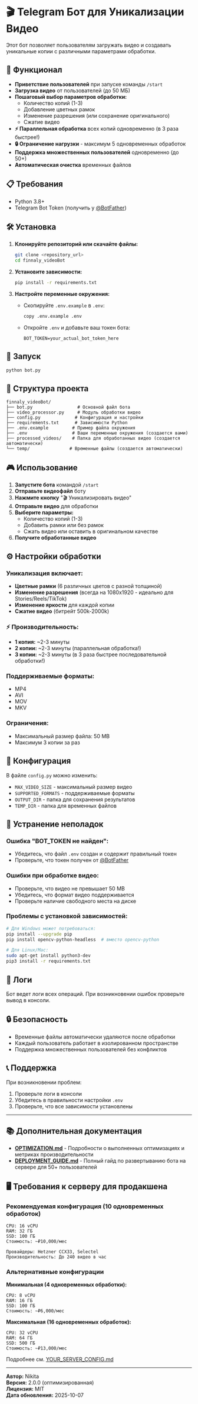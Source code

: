 # 🎬 Telegram Бот для Уникализации Видео

Этот бот позволяет пользователям загружать видео и создавать уникальные копии с различными параметрами обработки.

## 🚀 Функционал

- **Приветствие пользователей** при запуске команды `/start`
- **Загрузка видео** от пользователей (до 50 МБ)
- **Пошаговый выбор параметров обработки:**
  - Количество копий (1-3)
  - Добавление цветных рамок
  - Изменение разрешения (или сохранение оригинального)
  - Сжатие видео
- **⚡ Параллельная обработка** всех копий одновременно (в 3 раза быстрее!)
- **🔒 Ограничение нагрузки** - максимум 5 одновременных обработок
- **Поддержка множественных пользователей** одновременно (до 50+)
- **Автоматическая очистка** временных файлов

## 📋 Требования

- Python 3.8+
- Telegram Bot Token (получить у [@BotFather](https://t.me/botfather))

## 🛠 Установка

1. **Клонируйте репозиторий или скачайте файлы:**

   ```bash
   git clone <repository_url>
   cd finnaly_videoBot
   ```

2. **Установите зависимости:**

   ```bash
   pip install -r requirements.txt
   ```

3. **Настройте переменные окружения:**
   - Скопируйте `.env.example` в `.env`:
     ```bash
     copy .env.example .env
     ```
   - Откройте `.env` и добавьте ваш токен бота:
     ```
     BOT_TOKEN=your_actual_bot_token_here
     ```

## 🎯 Запуск

```bash
python bot.py
```

## 📁 Структура проекта

```
finnaly_videoBot/
├── bot.py                 # Основной файл бота
├── video_processor.py     # Модуль обработки видео
├── config.py             # Конфигурация и настройки
├── requirements.txt      # Зависимости Python
├── .env.example         # Пример файла окружения
├── .env                 # Ваши переменные окружения (создается вами)
├── processed_videos/    # Папка для обработанных видео (создается автоматически)
└── temp/               # Временные файлы (создается автоматически)
```

## 🎮 Использование

1. **Запустите бота** командой `/start`
2. **Отправьте видеофайл** боту
3. **Нажмите кнопку** "🎬 Уникализировать видео"
4. **Отправьте видео** для обработки
5. **Выберите параметры:**
   - Количество копий (1-3)
   - Добавить рамки или без рамок
   - Сжать видео или оставить в оригинальном качестве
6. **Получите обработанные видео**

## ⚙️ Настройки обработки

### Уникализация включает:

- **Цветные рамки** (6 различных цветов с разной толщиной)
- **Изменение разрешения** (всегда на 1080x1920 - идеально для Stories/Reels/TikTok)
- **Изменение яркости** для каждой копии
- **Сжатие видео** (битрейт 500k-2000k)

### ⚡ Производительность:

- **1 копия:** ~2-3 минуты
- **2 копии:** ~2-3 минуты (параллельная обработка!)
- **3 копии:** ~2-3 минуты (в 3 раза быстрее последовательной обработки!)

### Поддерживаемые форматы:

- MP4
- AVI
- MOV
- MKV

### Ограничения:

- Максимальный размер файла: 50 MB
- Максимум 3 копии за раз

## 🔧 Конфигурация

В файле `config.py` можно изменить:

- `MAX_VIDEO_SIZE` - максимальный размер видео
- `SUPPORTED_FORMATS` - поддерживаемые форматы
- `OUTPUT_DIR` - папка для сохранения результатов
- `TEMP_DIR` - папка для временных файлов

## 🐛 Устранение неполадок

### Ошибка "BOT_TOKEN не найден":

- Убедитесь, что файл `.env` создан и содержит правильный токен
- Проверьте, что токен получен от [@BotFather](https://t.me/botfather)

### Ошибки при обработке видео:

- Проверьте, что видео не превышает 50 MB
- Убедитесь, что формат видео поддерживается
- Проверьте наличие свободного места на диске

### Проблемы с установкой зависимостей:

```bash
# Для Windows может потребоваться:
pip install --upgrade pip
pip install opencv-python-headless  # вместо opencv-python

# Для Linux/Mac:
sudo apt-get install python3-dev
pip3 install -r requirements.txt
```

## 📝 Логи

Бот ведет логи всех операций. При возникновении ошибок проверьте вывод в консоли.

## 🔒 Безопасность

- Временные файлы автоматически удаляются после обработки
- Каждый пользователь работает в изолированном пространстве
- Поддержка множественных пользователей без конфликтов

## 📞 Поддержка

При возникновении проблем:

1. Проверьте логи в консоли
2. Убедитесь в правильности настройки `.env`
3. Проверьте, что все зависимости установлены

---

## 📚 Дополнительная документация

- **[OPTIMIZATION.md](OPTIMIZATION.md)** - Подробности о выполненных оптимизациях и метриках производительности
- **[DEPLOYMENT_GUIDE.md](DEPLOYMENT_GUIDE.md)** - Полный гайд по развертыванию бота на сервере для 50+ пользователей

## 🖥️ Требования к серверу для продакшена

### Рекомендуемая конфигурация (10 одновременных обработок)

```
CPU: 16 vCPU
RAM: 32 ГБ
SSD: 100 ГБ
Стоимость: ~₽10,000/мес

Провайдеры: Hetzner CCX33, Selectel
Производительность: До 240 видео в час
```

### Альтернативные конфигурации

**Минимальная (4 одновременных обработки):**

```
CPU: 8 vCPU
RAM: 16 ГБ
SSD: 100 ГБ
Стоимость: ~₽6,000/мес
```

**Максимальная (16 одновременных обработок):**

```
CPU: 32 vCPU
RAM: 64 ГБ
SSD: 500 ГБ
Стоимость: ~₽13,000/мес
```

Подробнее см. [YOUR_SERVER_CONFIG.md](YOUR_SERVER_CONFIG.md)

---

**Автор:** Nikita  
**Версия:** 2.0.0 (оптимизированная)  
**Лицензия:** MIT  
**Дата обновления:** 2025-10-07
